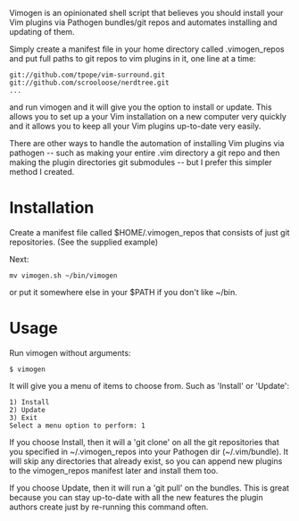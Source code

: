 
Vimogen is an opinionated shell script that believes you should install
your Vim plugins via Pathogen bundles/git repos and automates installing
and updating of them. 

Simply create a manifest file in your home directory called .vimogen_repos 
and put full paths to git repos to vim plugins in it, one line at a time:
    
    git://github.com/tpope/vim-surround.git
    git://github.com/scrooloose/nerdtree.git
    ...

and run vimogen and it will give you the option to install or update. This
allows you to set up a your Vim installation on a new computer very quickly
and it allows you to keep all your Vim plugins up-to-date very easily.

There are other ways to handle the automation of installing Vim plugins
via pathogen -- such as making your entire .vim directory a git repo and
then making the plugin directories git submodules -- but I prefer this
simpler method I created.

Installation
============
Create a manifest file called $HOME/.vimogen_repos that consists
of just git repositories. (See the supplied example)

Next:

    mv vimogen.sh ~/bin/vimogen 
    
or put it somewhere else in your $PATH if you don't like ~/bin.

Usage
=====
Run vimogen without arguments:

    $ vimogen

It will give you a menu of items to choose from. Such as 'Install' or 'Update':

    1) Install
    2) Update
    3) Exit
    Select a menu option to perform: 1

If you choose Install, then it will a 'git clone' on all the git repositories 
that you specified in ~/.vimogen_repos into your Pathogen dir (~/.vim/bundle).
It will skip any directories that already exist, so you can append new plugins
to the vimogen_repos manifest later and install them too.

If you choose Update, then it will run a 'git pull' on the bundles. This is 
great because you can stay up-to-date with all the new features the plugin
authors create just by re-running this command often.

